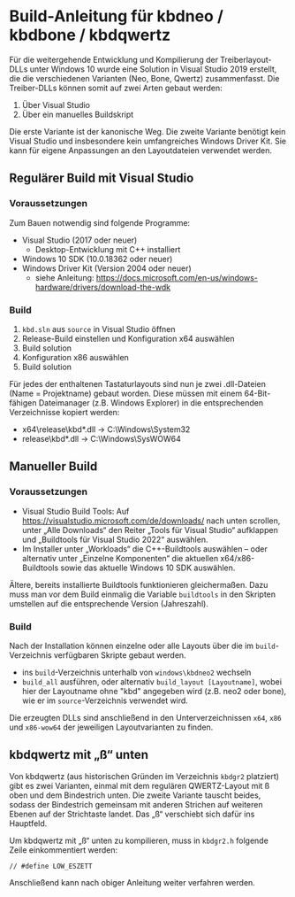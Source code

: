 # Build-Anleitung für kbdneo / kbdbone / kbdqwertz

Für die weitergehende Entwicklung und Kompilierung der Treiberlayout-DLLs unter Windows 10 wurde eine Solution in Visual Studio 2019 erstellt, die die verschiedenen Varianten (Neo, Bone, Qwertz) zusammenfasst. Die Treiber-DLLs können somit auf zwei Arten gebaut werden:
1. Über Visual Studio
2. Über ein manuelles Buildskript

Die erste Variante ist der kanonische Weg. Die zweite Variante benötigt kein Visual Studio und insbesondere kein umfangreiches Windows Driver Kit. Sie kann für eigene Anpassungen an den Layoutdateien verwendet werden.


## Regulärer Build mit Visual Studio


### Voraussetzungen

Zum Bauen notwendig sind folgende Programme:
* Visual Studio (2017 oder neuer)
  * Desktop-Entwicklung mit C++ installiert
* Windows 10 SDK (10.0.18362 oder neuer)
* Windows Driver Kit (Version 2004 oder neuer)
  * siehe Anleitung: https://docs.microsoft.com/en-us/windows-hardware/drivers/download-the-wdk

### Build

1. `kbd.sln` aus `source` in Visual Studio öffnen
1. Release-Build einstellen und Konfiguration x64 auswählen
1. Build solution
1. Konfiguration x86 auswählen
1. Build solution

Für jedes der enthaltenen Tastaturlayouts sind nun je zwei .dll-Dateien (Name = Projektname) gebaut worden. Diese müssen mit einem 64-Bit-fähigen Dateimanager (z.B. Windows Explorer) in die entsprechenden Verzeichnisse kopiert werden:
* x64\release\kbd*.dll → C:\Windows\System32
* release\kbd*.dll → C:\Windows\SysWOW64


## Manueller Build

### Voraussetzungen

* Visual Studio Build Tools: Auf https://visualstudio.microsoft.com/de/downloads/ nach unten scrollen, unter „Alle Downloads“ den Reiter „Tools für Visual Studio“ aufklappen und „Buildtools für Visual Studio 2022“ auswählen.
* Im Installer unter „Workloads“ die C++-Buildtools auswählen – oder alternativ unter „Einzelne Komponenten“ die aktuellen x64/x86-Buildtools sowie das aktuelle Windows 10 SDK auswählen.

Ältere, bereits installierte Buildtools funktionieren gleichermaßen. Dazu muss man vor dem Build einmalig die Variable `buildtools` in den Skripten umstellen auf die entsprechende Version (Jahreszahl).

### Build

Nach der Installation können einzelne oder alle Layouts über die im `build`-Verzeichnis verfügbaren Skripte gebaut werden.

* ins `build`-Verzeichnis unterhalb von `windows\kbdneo2` wechseln
* `build_all` ausführen, oder alternativ `build_layout [Layoutname]`, wobei hier der Layoutname ohne "kbd" angegeben wird (z.B. neo2 oder bone), wie er im `source`-Verzeichnis verwendet wird.

Die erzeugten DLLs sind anschließend in den Unterverzeichnissen `x64`, `x86` und `x86-wow64` der jeweiligen Layoutvarianten zu finden.


## kbdqwertz mit „ß“ unten

Von kbdqwertz (aus historischen Gründen im Verzeichnis `kbdgr2` platziert) gibt es zwei Varianten, einmal mit dem regulären QWERTZ-Layout mit ß oben und dem Bindestrich unten. Die zweite Variante tauscht beides, sodass der Bindestrich gemeinsam mit anderen Strichen auf weiteren Ebenen auf der Strichtaste landet. Das „ß“ verschiebt sich dafür ins Hauptfeld.

Um kbdqwertz mit „ß“ unten zu kompilieren, muss in `kbdgr2.h` folgende Zeile einkommentiert werden:
```
// #define LOW_ESZETT
```
Anschließend kann nach obiger Anleitung weiter verfahren werden.
